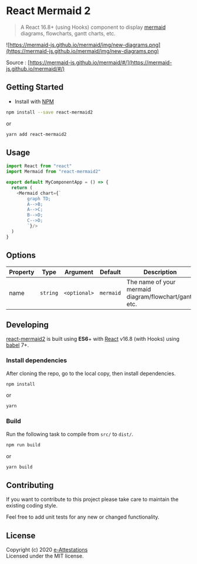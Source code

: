 # React Mermaid 2

> A React 16.8+ (using Hooks) component to display [mermaid](https://github.com/knsv/mermaid) diagrams, flowcharts, gantt charts, etc.

![https://mermaid-js.github.io/mermaid/img/new-diagrams.png](https://mermaid-js.github.io/mermaid/img/new-diagrams.png)

Source : [https://mermaid-js.github.io/mermaid/#/](https://mermaid-js.github.io/mermaid/#/)

## Getting Started

- Install with [NPM](https://www.npmjs.org/)

```bash
npm install --save react-mermaid2
```

or

```bash
yarn add react-mermaid2
```

## Usage

```javascript
import React from "react"
import Mermaid from "react-mermaid2"

export default MyComponentApp = () => {
  return (
    <Mermaid chart={`
        graph TD;
        A-->B;
        A-->C;
        B-->D;
        C-->D;
        `}/>
  )
}
```

## Options

| Property | Type     | Argument     | Default   | Description                                           |
| -------- | -------- | ------------ | --------- | ----------------------------------------------------- |
| name     | `string` | `<optional>` | `mermaid` | The name of your mermaid diagram/flowchart/gantt etc. |

## Developing

[react-mermaid2](https://github.com/e-attestations/react-mermaid2) is built using **ES6**+ with [React](https://reactjs.org/) v16.8 (with Hooks) using [babel](https://babeljs.io/) 7+.

### Install dependencies

After cloning the repo, go to the local copy, then install dependencies.

```bash
npm install
```

or

```bash
yarn
```

### Build

Run the following task to compile from `src/` to `dist/`.

```bash
npm run build
```

or

```bash
yarn build
```

## Contributing

If you want to contribute to this project please take care to maintain the existing coding style.

Feel free to add unit tests for any new or changed functionality.

## License

Copyright (c) 2020 [e-Attestations](https://e-attestations.io)  
Licensed under the MIT license.
